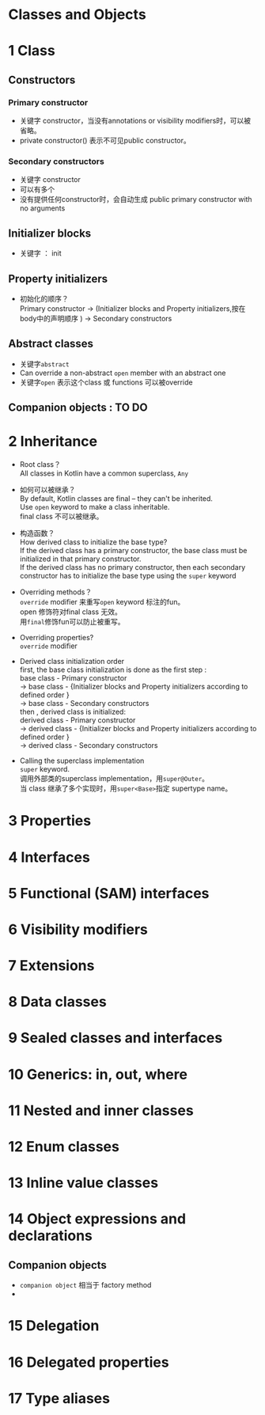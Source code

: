 # Classes and Objects


# 1 Class

## Constructors﻿

### Primary constructor  
- 关键字 constructor，当没有annotations or visibility modifiers时，可以被省略。 
- private constructor() 表示不可见public constructor。

### Secondary constructors
- 关键字 constructor
- 可以有多个
- 没有提供任何constructor时，会自动生成 public primary constructor with no arguments

## Initializer blocks
- 关键字 ： init

## Property initializers

- 初始化的顺序？    
Primary constructor -> (Initializer blocks and Property initializers,按在body中的声明顺序 ) ->  Secondary constructors


## Abstract classes
- 关键字`abstract`
- Can override a non-abstract `open` member with an abstract one
- 关键字`open` 表示这个class 或 functions 可以被override

## Companion objects : TO DO 

# 2 Inheritance
- Root class？  
All classes in Kotlin have a common superclass, `Any`

- 如何可以被继承？  
  By default, Kotlin classes are final – they can't be inherited.    
  Use `open` keyword to make a class inheritable.      
  final class 不可以被继承。

- 构造函数？    
  How derived class to initialize the base type?    
If the derived class has a primary constructor, the base class must be initialized in that primary constructor.    
If the derived class has no primary constructor, then each secondary constructor has to initialize the base type using the `super` keyword  

- Overriding methods？  
 `override` modifier 来重写`open` keyword 标注的fun。    
open 修饰符对final class 无效。    
用`final`修饰fun可以防止被重写。    

- Overriding properties?  
`override` modifier  

- Derived class initialization order  
first, the base class initialization is done as the first step :   
base class - Primary constructor    
->  base class - {Initializer blocks and Property initializers according to  defined order }   
-> base class - Secondary constructors      
then , derived class is  initialized:  
derived class - Primary constructor  
-> derived class - {Initializer blocks and Property   initializers according to  defined order }  
-> derived class - Secondary constructors  

-  Calling the superclass implementation  
`super` keyword.    
调用外部类的superclass implementation，用`super@Outer`。    
当 class 继承了多个实现时，用`super<Base>`指定 supertype name。    

# 3 Properties
# 4 Interfaces
# 5 Functional (SAM) interfaces
# 6 Visibility modifiers
# 7 Extensions
# 8 Data classes
# 9 Sealed classes and interfaces
# 10 Generics: in, out, where
# 11 Nested and inner classes
# 12 Enum classes
# 13 Inline value classes
# 14 Object expressions and declarations

## Companion objects
- `companion object` 相当于  factory method
- 
# 15 Delegation
# 16 Delegated properties
# 17 Type aliases